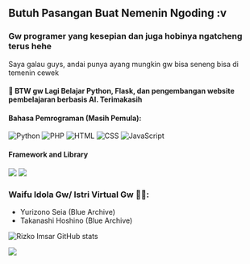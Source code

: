 ## Butuh Pasangan Buat Nemenin Ngoding :v
### Gw programer yang kesepian dan juga hobinya ngatcheng terus hehe

Saya galau guys, andai punya ayang mungkin gw bisa seneng bisa di temenin cewek
#### 🌱 BTW gw Lagi Belajar Python, Flask, dan pengembangan website pembelajaran berbasis AI. Terimakasih

#### Bahasa Pemrograman (Masih Pemula):

![Python](https://img.shields.io/badge/Python-3776AB?style=flat&logo=python&logoColor=white)
![PHP](https://img.shields.io/badge/PHP-777BB4?style=flat&logo=php&logoColor=white)
![HTML](https://img.shields.io/badge/HTML-E34F26?style=flat&logo=html5&logoColor=white)
![CSS](https://img.shields.io/badge/CSS-1572B6?style=flat&logo=css3&logoColor=white)
![JavaScript](https://img.shields.io/badge/JavaScript-F7DF1E?style=flat&logo=javascript&logoColor=black)

#### Framework and Library
![](https://img.shields.io/badge/Tailwind_CSS-38B2AC?style=for-the-badge&logo=tailwind-css&logoColor=white)
![](https://img.shields.io/badge/Codeigniter-EF4223?style=for-the-badge&logo=codeigniter&logoColor=white)


### Waifu Idola Gw/ Istri Virtual Gw 🥵🥰:
- Yurizono Seia (Blue Archive)
- Takanashi Hoshino (Blue Archive)


![Rizko Imsar GitHub stats](https://github-readme-stats.vercel.app/api?username=rizko77&show_icons=true&theme=shades-of-purple)

![]([https://media4.giphy.com/media/v1.Y2lkPTc5MGI3NjExbm9jZHB0Zjhucmx0dDhpNXRtYW9leTRyMDVkbDM4Z3J3aWVoM2xieCZlcD12MV9pbnRlcm5hbF9naWZfYnlfaWQmY3Q9Zw/k81NasbqkKA5HSyJxN/giphy.gif](https://i.pximg.net/img-master/img/2024/09/27/21/03/44/122819700_p0_master1200.jpg))
